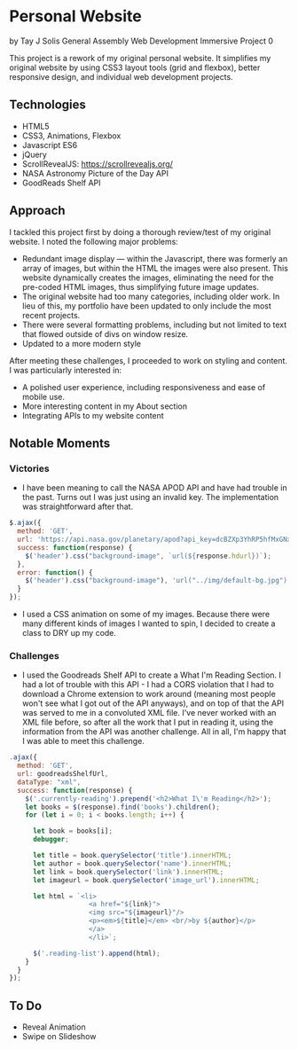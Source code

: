 # Personal Website
by Tay J Solis
General Assembly
Web Development Immersive
Project 0

This project is a rework of my original personal website. It simplifies my original website by using CSS3 layout tools (grid and flexbox), better responsive design, and individual web development projects.

## Technologies
- HTML5
- CSS3, Animations, Flexbox
- Javascript ES6
- jQuery
- ScrollRevealJS: https://scrollrevealjs.org/
- NASA Astronomy Picture of the Day API
- GoodReads Shelf API

## Approach
I tackled this project first by doing a thorough review/test of my original website. I noted the following major problems:

- Redundant image display — within the Javascript, there was formerly an array of images, but within the HTML the images were also present. This website dynamically creates the images, eliminating the need for the pre-coded HTML images, thus simplifying future image updates.
- The original website had too many categories, including older work. In lieu of this, my portfolio have been updated to only include the most recent projects.
- There were several formatting problems, including but not limited to text that flowed outside of divs on window resize.
- Updated to a more modern style

After meeting these challenges, I proceeded to work on styling and content. I was particularly interested in:

- A polished user experience, including responsiveness and ease of mobile use.
- More interesting content in my About section
- Integrating APIs to my website content

## Notable Moments
### Victories
- I have been meaning to call the NASA APOD API and have had trouble in the past. Turns out I was just using an invalid key. The implementation was straightforward after that.
```JavaScript
$.ajax({
  method: 'GET',
  url: 'https://api.nasa.gov/planetary/apod?api_key=dcBZXp3YhRP5hfMxGNxJqCVEGHfPENe04CAdJste',
  success: function(response) {
    $('header').css("background-image", `url(${response.hdurl})`);
  },
  error: function() {
    $('header').css("background-image"), 'url("../img/default-bg.jpg")'
  }
});
```
- I used a CSS animation on some of my images. Because there were many different kinds of images I wanted to spin, I decided to create a class to DRY up my code.

### Challenges
- I used the Goodreads Shelf API to create a What I'm Reading Section. I had a lot of trouble with this API - I had a CORS violation that I had to download a Chrome extension to work around (meaning most people won't see what I got out of the API anyways), and on top of that the API was served to me in a convoluted XML file. I've never worked with an XML file before, so after all the work that I put in reading it, using the information from the API was another challenge. All in all, I'm happy that I was able to meet this challenge.

```javascript
.ajax({
  method: 'GET',
  url: goodreadsShelfUrl,
  dataType: "xml",
  success: function(response) {
    $('.currently-reading').prepend('<h2>What I\'m Reading</h2>');
    let books = $(response).find('books').children();
    for (let i = 0; i < books.length; i++) {

      let book = books[i];
      debugger;

      let title = book.querySelector('title').innerHTML;
      let author = book.querySelector('name').innerHTML;
      let link = book.querySelector('link').innerHTML;
      let imageurl = book.querySelector('image_url').innerHTML;

      let html = `<li>
                    <a href="${link}">
                    <img src="${imageurl}"/>
                    <p><em>${title}</em> <br/>by ${author}</p>
                    </a>
                    </li>`;

      $('.reading-list').append(html);
    }
  }
});
```

## To Do
- Reveal Animation
- Swipe on Slideshow
